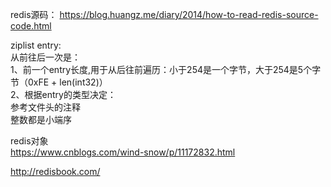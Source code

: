 redis源码：
https://blog.huangz.me/diary/2014/how-to-read-redis-source-code.html

ziplist entry:<br>
从前往后一次是：<br>
1、前一个entry长度,用于从后往前遍历：小于254是一个字节，大于254是5个字节（0xFE + len(int32)）<br>
2、根据entry的类型决定：<br>
参考文件头的注释<br>
整数都是小端序<br>

redis对象<br>
https://www.cnblogs.com/wind-snow/p/11172832.html


http://redisbook.com/
